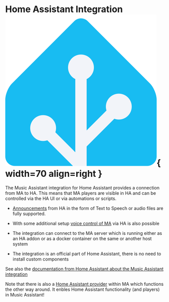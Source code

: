 # Home Assistant Integration ![Preview image](assets/icons/ha-logo.png){ width=70 align=right }

The Music Assistant integration for Home Assistant provides a connection from MA to HA. This means that MA players are visible in HA and can be controlled via the HA UI or via automations or scripts.

- [Announcements](announcements.md) from HA in the form of Text to Speech or audio files are fully supported.

- With some additional setup [voice control of MA](voice.md) via HA is also possible

- The integration can connect to the MA server which is running either as an HA addon or as a docker container on the same or another host system

- The integration is an official part of Home Assistant, there is no need to install custom components

See also the [documentation from Home Assistant about the Music Assistant integration](https://www.home-assistant.io/integrations/music_assistant/)

Note that there is also a [Home Assistant provider](../player-support/ha.md) within MA which functions the other way around. It enbles Home Assistant functionality (and players) in Music Assistant!
